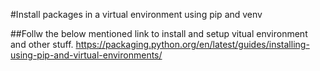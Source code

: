 #Install packages in a virtual environment using pip and venv

##Follw the below mentioned link to install and setup vitual environment and other stuff.
    https://packaging.python.org/en/latest/guides/installing-using-pip-and-virtual-environments/